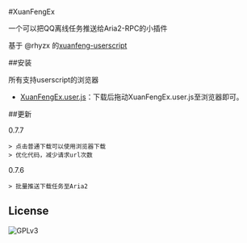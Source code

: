 #XuanFengEx

一个可以把QQ离线任务推送给Aria2-RPC的小插件

基于 @rhyzx 的[xuanfeng-userscript](https://github.com/rhyzx/xuanfeng-userscript)

##安装

所有支持userscript的浏览器

- [XuanFengEx.user.js](https://raw.githubusercontent.com/Kumhy/XuanFengEx/master/XuanFengEx.user.js)：下载后拖动XuanFengEx.user.js至浏览器即可。

##更新

0.7.7

    > 点击普通下载可以使用浏览器下载
    > 优化代码，减少请求url次数

0.7.6

    > 批量推送下载任务至Aria2

## License

![GPLv3](https://www.gnu.org/graphics/gplv3-127x51.png)
